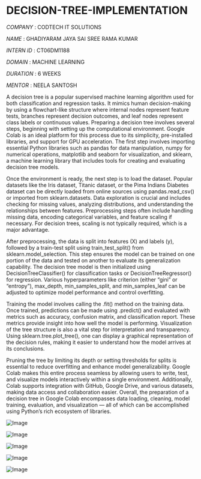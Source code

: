 # DECISION-TREE-IMPLEMENTATION

*COMPANY* : CODTECH IT SOLUTIONS

*NAME* : GHADIYARAM JAYA SAI SREE RAMA KUMAR

*INTERN ID* : CT06DM1188

*DOMAIN* : MACHINE LEARNING

*DURATION* : 6 WEEKS

*MENTOR* : NEELA SANTOSH

A decision tree is a popular supervised machine learning algorithm used for both classification and regression tasks. It mimics human decision-making by using a flowchart-like structure where internal nodes represent feature tests, branches represent decision outcomes, and leaf nodes represent class labels or continuous values. Preparing a decision tree involves several steps, beginning with setting up the computational environment. Google Colab is an ideal platform for this process due to its simplicity, pre-installed libraries, and support for GPU acceleration. The first step involves importing essential Python libraries such as pandas for data manipulation, numpy for numerical operations, matplotlib and seaborn for visualization, and sklearn, a machine learning library that includes tools for creating and evaluating decision tree models.

Once the environment is ready, the next step is to load the dataset. Popular datasets like the Iris dataset, Titanic dataset, or the Pima Indians Diabetes dataset can be directly loaded from online sources using pandas.read_csv() or imported from sklearn.datasets. Data exploration is crucial and includes checking for missing values, analyzing distributions, and understanding the relationships between features. Preprocessing steps often include handling missing data, encoding categorical variables, and feature scaling if necessary. For decision trees, scaling is not typically required, which is a major advantage.

After preprocessing, the data is split into features (X) and labels (y), followed by a train-test split using train_test_split() from sklearn.model_selection. This step ensures the model can be trained on one portion of the data and tested on another to evaluate its generalization capability. The decision tree model is then initialized using DecisionTreeClassifier() for classification tasks or DecisionTreeRegressor() for regression. Various hyperparameters like criterion (either “gini” or “entropy”), max_depth, min_samples_split, and min_samples_leaf can be adjusted to optimize model performance and control overfitting.

Training the model involves calling the .fit() method on the training data. Once trained, predictions can be made using .predict() and evaluated with metrics such as accuracy, confusion matrix, and classification report. These metrics provide insight into how well the model is performing. Visualization of the tree structure is also a vital step for interpretation and transparency. Using sklearn.tree.plot_tree(), one can display a graphical representation of the decision rules, making it easier to understand how the model arrives at its conclusions.

Pruning the tree by limiting its depth or setting thresholds for splits is essential to reduce overfitting and enhance model generalizability. Google Colab makes this entire process seamless by allowing users to write, test, and visualize models interactively within a single environment. Additionally, Colab supports integration with GitHub, Google Drive, and various datasets, making data access and collaboration easier. Overall, the preparation of a decision tree in Google Colab encompasses data loading, cleaning, model training, evaluation, and visualization — all of which can be accomplished using Python’s rich ecosystem of libraries.

![Image](https://github.com/user-attachments/assets/e5ee7e8a-33a9-44cd-977c-75e35eaf5365)

![Image](https://github.com/user-attachments/assets/bb5d7278-a33a-4a29-89d9-d69db41915dc)

![Image](https://github.com/user-attachments/assets/00ce2c19-60da-4f8e-a84f-c4b6969db006)

![Image](https://github.com/user-attachments/assets/5ce92736-e375-44b6-a897-4620d1a037cd)

![Image](https://github.com/user-attachments/assets/69a4b0c3-dd58-4679-a03e-82830e76a916)

